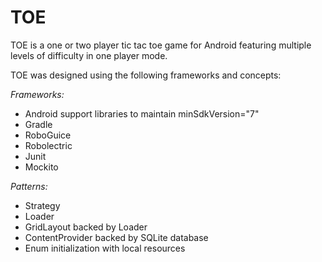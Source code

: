 TOE
=================

TOE is a one or two player tic tac toe game for Android
featuring multiple levels of difficulty in one player mode.

TOE was designed using the following frameworks and concepts:

*Frameworks:*

* Android support libraries to maintain minSdkVersion="7"
* Gradle
* RoboGuice
* Robolectric
* Junit
* Mockito

*Patterns:*

* Strategy
* Loader
* GridLayout backed by Loader
* ContentProvider backed by SQLite database
* Enum initialization with local resources


